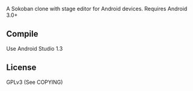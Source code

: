 A Sokoban clone with stage editor for Android devices.
Requires Android 3.0+

## Compile
Use Android Studio 1.3

## License
GPLv3 (See COPYING)

